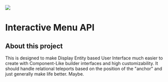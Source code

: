 [![](https://jitpack.io/v/ArcticRaven/InteractiveMenu.svg)](https://jitpack.io/#ArcticRaven/InteractiveMenu)

# Interactive Menu API

## About this project
This is designed to make Display Entity based User Interface much easier to create with Component-Like builder interfaces
and high customizability. It should handle relational teleports based on the position of the "anchor" and just generally make life better. Maybe. 
